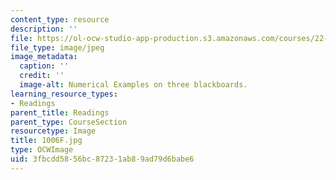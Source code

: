 ```yaml
---
content_type: resource
description: ''
file: https://ol-ocw-studio-app-production.s3.amazonaws.com/courses/22-01-introduction-to-nuclear-engineering-and-ionizing-radiation-fall-2016/3fbcdd5856bc87231ab89ad79d6babe6_1006F.jpg
file_type: image/jpeg
image_metadata:
  caption: ''
  credit: ''
  image-alt: Numerical Examples on three blackboards.
learning_resource_types:
- Readings
parent_title: Readings
parent_type: CourseSection
resourcetype: Image
title: 1006F.jpg
type: OCWImage
uid: 3fbcdd58-56bc-8723-1ab8-9ad79d6babe6
---
```

